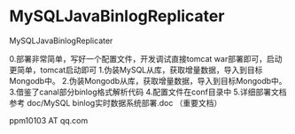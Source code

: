 MySQLJavaBinlogReplicater
=========================

MySQLJavaBinlogReplicater

0.部署非常简单，写好一个配置文件，开发调试直接tomcat war部署即可，启动更简单，tomcat启动即可
1.伪装MySQL从库，获取增量数据，导入到目标Mongodb中。
2.伪装Mongodb从库，获取增量数据，导入到目标Mongodb中。
3.借鉴了canal部分binlog格式解析代码
4.配置文件在conf目录中
5.详细部署文档参考 doc/MySQL binlog实时数据系统部署.doc （重要文档）

ppm10103 AT qq.com

